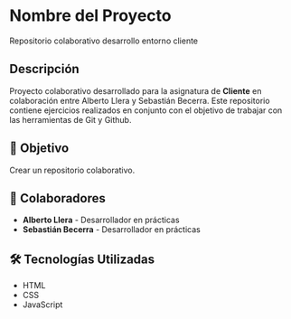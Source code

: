 # Nombre del Proyecto
Repositorio colaborativo desarrollo entorno cliente
## Descripción
Proyecto colaborativo desarrollado para la asignatura de **Cliente** en colaboración entre Alberto Llera y Sebastián Becerra.
Este repositorio contiene ejercicios realizados en conjunto con el objetivo de trabajar con las herramientas de Git y Github.

## 🎯 Objetivo
Crear un repositorio colaborativo.

## 👥 Colaboradores
- **Alberto Llera** - Desarrollador en prácticas
- **Sebastián Becerra** - Desarrollador en prácticas

## 🛠️ Tecnologías Utilizadas
- HTML
- CSS
- JavaScript
